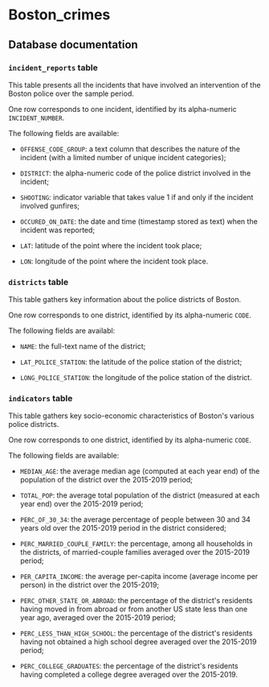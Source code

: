 # Boston_crimes

## Database documentation

### `incident_reports` table

This table presents all the incidents that have involved an intervention of the Boston police over the sample period.

One row corresponds to one incident, identified by its alpha-numeric `INCIDENT_NUMBER`.

The following fields are available:

- `OFFENSE_CODE_GROUP`: a text column that describes the nature of the incident (with a limited number of unique incident categories);


- `DISTRICT`: the alpha-numeric code of the police district involved in the incident;


- `SHOOTING`: indicator variable that takes value 1 if and only if the incident involved gunfires;


- `OCCURED_ON_DATE`: the date and time (timestamp stored as text) when the incident was reported;


- `LAT`: latitude of the point where the incident took place;


- `LON`: longitude of the point where the incident took place.


### `districts` table

This table gathers key information about the police districts of Boston.

One row corresponds to one district, identified by its alpha-numeric `CODE`.

The following fields are availabl:

- `NAME`: the full-text name of the district;


- `LAT_POLICE_STATION`: the latitude of the police station of the district;


- `LONG_POLICE_STATION`: the longitude of the police station of the district.


### `indicators` table

This table gathers key socio-economic characteristics of Boston's various police districts.

One row corresponds to one district, identified by its alpha-numeric `CODE`.

The following fields are available:

- `MEDIAN_AGE`: the average median age (computed at each year end) of the population of the district over the 2015-2019 period;


- `TOTAL_POP`: the average total population of the district (measured at each year end) over the 2015-2019 period;


- `PERC_OF_30_34`: the average percentage of people between 30 and 34 years old over the 2015-2019 period in the district considered;


- `PERC_MARRIED_COUPLE_FAMILY`: the percentage, among all households in the districts, of married-couple families averaged over the 2015-2019 period;


- `PER_CAPITA_INCOME`: the average per-capita income (average income per person) in the district over the 2015-2019;


- `PERC_OTHER_STATE_OR_ABROAD`: the percentage of the district's residents having moved in from abroad or from another US state less than one year ago, averaged over the 2015-2019 period;


- `PERC_LESS_THAN_HIGH_SCHOOL`: the percentage of the district's residents having not obtained a high school degree averaged over the 2015-2019 period;


- `PERC_COLLEGE_GRADUATES`: the percentage of the district's residents having completed a college degree averaged over the 2015-2019.
